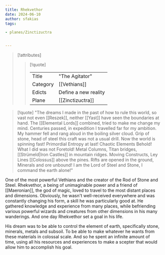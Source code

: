 ```yaml
---
title: Rhekvethor
date: 2024-06-10
author: sfakias
tags:

- planes/Zinctizuctra


---
```

> [!attributes]
> 
> > [!quote]
> >
> > | | |
> > | --- | --- |
> > | Title | "The Agitator" |
> > | Category | [[Vethians]] |
> > | Edicts | Define a new reality |
> > | Plane | [[Zinctizuctra]] |

> [!quote] 
>"The dreams I made in the past
>of how to rule this world, so vast
>not even [[Reszek]], neither [[Yast]]
>have seen the boundaries at hand.
>The [[Elemental Lords]] combined,
>tried to make me change my mind.
>Centuries passed, in expedition
>I travelled far for my ambition.
>My hammer fell and rang aloud
>in the boiling silver cloud.
>Grip of stone, head of steel
>this craft was not a usual drill.
>Now the world is spinning fast!
>Primordial Entropy at last!
>Chaotic Elements Behold!
>What I did was not Foretold!
>Metal Columns, Titan bridges,
>[[Strümeld|Iron Castles]] in mountain ridges.
>Moving Constructs, Ley Lines
>[[Colossus]] above the pines.
>Rifts are opened in the ground,
>Minerals and ore unbound!
>I am the Lord of Steel and Stone,
>I command the earth alone!"


One of the most powerful Vethians and the creator of the Rod of Stone and Steel. Rhekvethor, a being of unimaginable power and a friend of [[Maeronian]], the god of magic, loved to travel to the most distant places and dimensions. Obviously, he wasn't well-received everywhere and was constantly changing his form, a skill he was particularly good at. He gathered knowledge and experience from many places, while befriending various powerful wizards and creatures from other dimensions in his many wanderings. And one day Rhekvethor set a goal in his life.

His dream was to be able to control the element of earth, specifically stone, minerals, metals and subsoil. To be able to make whatever he wants from these materials in colossal scale. And so he spent an infinite amount of time, using all his resources and experiences to make a scepter that would allow him to accomplish his goal.